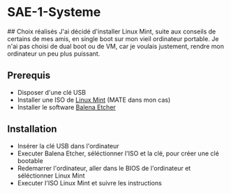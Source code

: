 # SAE-1-Systeme

## Choix réalisés
J'ai décidé d'installer Linux Mint, suite aux conseils de certains de mes amis, en single boot sur mon vieil ordinateur portable.
Je n'ai pas choisi de dual boot ou de VM, car je voulais justement, rendre mon ordinateur un peu plus puissant.

## Prerequis
- Disposer d'une clé USB
- Installer une ISO de [Linux Mint](https://www.linuxmint.com/download.php) (MATE dans mon cas)
- Installer le software [Balena Etcher](https://etcher.balena.io/#download-etcher)
  
## Installation
- Insérer la clé USB dans l'ordinateur
- Executer Balena Etcher, séléctionner l'ISO et la clé, pour créer une clé bootable
- Redemarrer l'ordinateur, aller dans le BIOS de l'ordinateur et séléctionner Linux Mint
- Executer l'ISO Linux Mint et suivre les instructions
